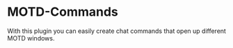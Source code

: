# MOTD-Commands
With this plugin you can easily create chat commands that open up different MOTD windows.
